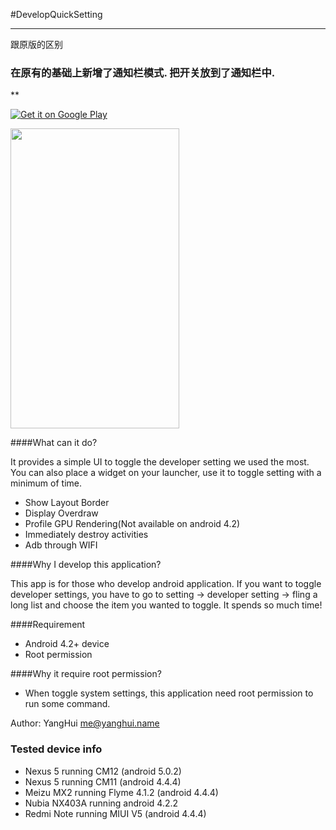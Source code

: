 #DevelopQuickSetting
***
跟原版的区别
### 在原有的基础上新增了通知栏模式. 把开关放到了通知栏中.   
**



[![Get it on Google Play](http://www.android.com/images/brand/get_it_on_play_logo_small.png)](https://play.google.com/store/apps/details?id=me.yugy.github.developquicksetting)

<img src="https://raw.githubusercontent.com/kyze8439690/DevelopQuickSetting/master/screenshot.png"  width="270" height="480">

####What can it do?

It provides a simple UI to toggle the developer setting we used the most. You can also place a widget on your launcher, use it to toggle setting with a minimum of time.

- Show Layout Border
- Display Overdraw
- Profile GPU Rendering(Not available on android 4.2)
- Immediately destroy activities
- Adb through WIFI

####Why I develop this application?  

This app is for those who develop android application. If you want to toggle developer settings, you have to go to setting -> developer setting -> fling a long list and choose the item you wanted to toggle. It spends so much time! 

####Requirement

- Android 4.2+ device
- Root permission

####Why it require root permission?

- When toggle system settings, this application need root permission to run some command.

Author: YangHui <me@yanghui.name>

### Tested device info  
- Nexus 5 running CM12 (android 5.0.2)
- Nexus 5 running CM11 (android 4.4.4)
- Meizu MX2 running Flyme 4.1.2 (android 4.4.4)
- Nubia NX403A running android 4.2.2
- Redmi Note running MIUI V5 (android 4.4.4)
